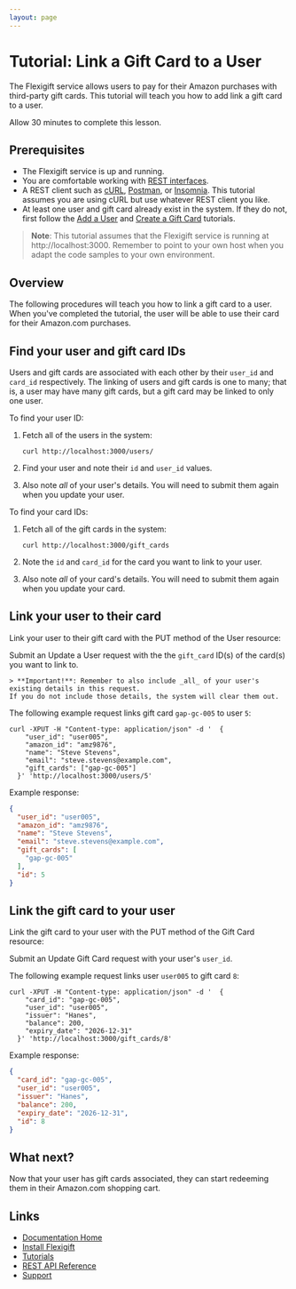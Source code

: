 ```yaml
---
layout: page
---
```


# Tutorial: Link a Gift Card to a User

The Flexigift service allows users to pay for their Amazon purchases with third-party gift cards. 
This tutorial will teach you how to add link a gift card to a user.

Allow 30 minutes to complete this lesson.

## Prerequisites

* The Flexigift service is up and running.
* You are comfortable working with [REST interfaces](https://restfulapi.net).
* A REST client such as [cURL](https://curl.se), [Postman](https://www.postman.com), 
or [Insomnia](https://insomnia.rest). This tutorial assumes you are using cURL but use whatever REST client you like.
* At least one user and gift card already exist in the system. If they do not, first follow the 
[Add a User](add-a-user.md) and [Create a Gift Card](add-a-gift-card.md) tutorials.

> **Note**: This tutorial assumes that the Flexigift service is running at http://localhost:3000. 
Remember to point to your own host when you adapt the code samples to your own environment.

## Overview

The following procedures will teach you how to link a gift card to a user. When you've completed the 
tutorial, the user will be able to use their card for their Amazon.com purchases.

## Find your user and gift card IDs

Users and gift cards are associated with each other by their ```user_id``` and ```card_id``` respectively. 
The linking of users and gift cards is one to many; that is, a user may have many gift cards, but 
a gift card may be linked to only one user.

To find your user ID:

1. Fetch all of the users in the system:

    ``` shell
    curl http://localhost:3000/users/
    ```

1. Find your user and note their ```id``` and ```user_id``` values.
1. Also note _all_ of your user's details. You will need to submit them again when you update your user.

To find your card IDs: 

1. Fetch all of the gift cards in the system: 

    ```shell
    curl http://localhost:3000/gift_cards
    ```

1. Note the ```id``` and ```card_id``` for the card you want to link to your user.
1. Also note _all_ of your card's details. You will need to submit them again when you update your card.

## Link your user to their card

Link your user to their gift card with the PUT method of the User resource:

Submit an Update a User request with the the ```gift_card``` ID(s) of the card(s) you want to link to.

    > **Important!**: Remember to also include _all_ of your user's existing details in this request. 
    If you do not include those details, the system will clear them out.

The following example request links gift card ```gap-gc-005``` to user ```5```:

```shell
curl -XPUT -H "Content-type: application/json" -d '  {
    "user_id": "user005",
    "amazon_id": "amz9876",
    "name": "Steve Stevens",
    "email": "steve.stevens@example.com",
    "gift_cards": ["gap-gc-005"]  
  }' 'http://localhost:3000/users/5'
```

Example response:

```json
{
  "user_id": "user005",
  "amazon_id": "amz9876",
  "name": "Steve Stevens",
  "email": "steve.stevens@example.com",
  "gift_cards": [
    "gap-gc-005"
  ],
  "id": 5
}
```

## Link the gift card to your user

Link the gift card to your user with the PUT method of the Gift Card resource:

Submit an Update Gift Card request with your user's ```user_id```.

The following example request links user ```user005``` to gift card ```8```:

```shell
curl -XPUT -H "Content-type: application/json" -d '  {
    "card_id": "gap-gc-005",
    "user_id": "user005",
    "issuer": "Hanes",
    "balance": 200,
    "expiry_date": "2026-12-31"
  }' 'http://localhost:3000/gift_cards/8'
```

Example response:

```json
{
  "card_id": "gap-gc-005",
  "user_id": "user005",
  "issuer": "Hanes",
  "balance": 200,
  "expiry_date": "2026-12-31",
  "id": 8
}
```

## What next?

Now that your user has gift cards associated, they can start redeeming them in their Amazon.com shopping cart.

## Links

* [Documentation Home](../index.md)
* [Install Flexigift](../setup.md)
* [Tutorials](../tutorials/index.md)
* [REST API Reference](../api/index.md)
* [Support](mailto:support@example.com)